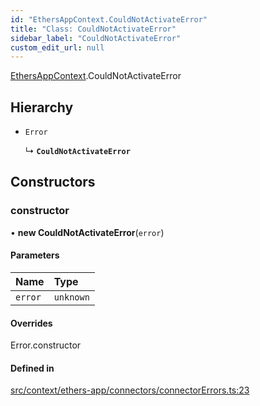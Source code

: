 ```yaml
---
id: "EthersAppContext.CouldNotActivateError"
title: "Class: CouldNotActivateError"
sidebar_label: "CouldNotActivateError"
custom_edit_url: null
---
```


[EthersAppContext](../modules/EthersAppContext.md).CouldNotActivateError

## Hierarchy

- `Error`

  ↳ **`CouldNotActivateError`**

## Constructors

### constructor

• **new CouldNotActivateError**(`error`)

#### Parameters

| Name | Type |
| :------ | :------ |
| `error` | `unknown` |

#### Overrides

Error.constructor

#### Defined in

[src/context/ethers-app/connectors/connectorErrors.ts:23](https://github.com/scaffold-eth/eth-hooks/blob/951f765/packages/eth-hooks/src/context/ethers-app/connectors/connectorErrors.ts#L23)
